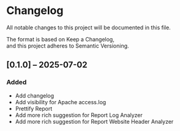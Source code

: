 # Changelog

All notable changes to this project will be documented in this file.

The format is based on Keep a Changelog,  
and this project adheres to Semantic Versioning.


## [0.1.0] – 2025-07-02
### Added
- Add changelog
- Add visibility for Apache access.log
- Prettify Report
- Add more rich suggestion for Report Log Analyzer
- Add more rich suggestion for Report Website Header Analyzer